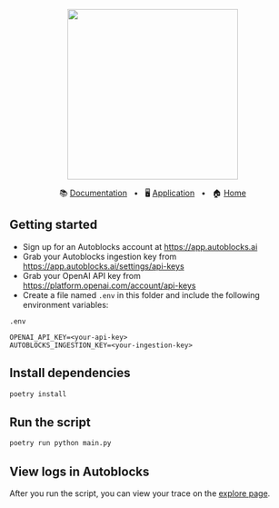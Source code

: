 <!-- banner start -->
<p align="center">
  <img src="https://app.autoblocks.ai/images/logo.png" width="300px">
</p>

<p align="center">
  📚
  <a href="https://docs.autoblocks.ai/">Documentation</a>
  &nbsp;
  •
  &nbsp;
  🖥️
  <a href="https://app.autoblocks.ai/">Application</a>
  &nbsp;
  •
  &nbsp;
  🏠
  <a href="https://www.autoblocks.ai/">Home</a>
</p>
<!-- banner end -->

<!-- getting started start -->
## Getting started

- Sign up for an Autoblocks account at https://app.autoblocks.ai
- Grab your Autoblocks ingestion key from https://app.autoblocks.ai/settings/api-keys
- Grab your OpenAI API key from https://platform.openai.com/account/api-keys
- Create a file named `.env` in this folder and include the following environment variables:

`.env`
```
OPENAI_API_KEY=<your-api-key>
AUTOBLOCKS_INGESTION_KEY=<your-ingestion-key>
```
<!-- getting started end -->

## Install dependencies

```bash
poetry install
```

## Run the script

```bash
poetry run python main.py
```

## View logs in Autoblocks

After you run the script, you can view your trace on the [explore page](https://app.autoblocks.ai/explore).
